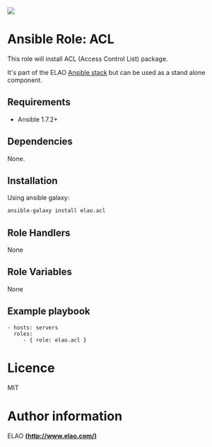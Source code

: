 <img src="http://www.elao.com/images/corpo/logo_red_small.png"/>

# Ansible Role: ACL

This role will install ACL (Access Control List) package.

It's part of the ELAO [Ansible stack](http://ansible.elao.com) but can be used as a stand alone component.

## Requirements

- Ansible 1.7.2+

## Dependencies

None.

## Installation

Using ansible galaxy:

```bash
ansible-galaxy install elao.acl
```

## Role Handlers

None

## Role Variables

None

## Example playbook

    - hosts: servers
      roles:
         - { role: elao.acl }

# Licence

MIT

# Author information

ELAO [**(http://www.elao.com/)**](http://www.elao.com)
